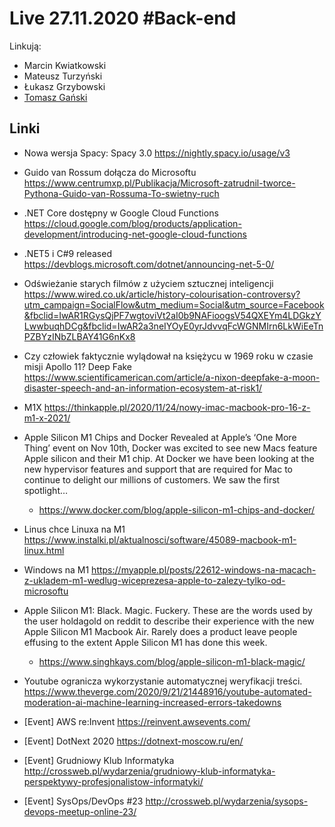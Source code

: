 # Live 27.11.2020 #Back-end

Linkują:

- Marcin Kwiatkowski
- Mateusz Turzyński
- Łukasz Grzybowski
- [Tomasz Gański](https://www.linkedin.com/in/tomaszganski)

## Linki

- Nowa wersja Spacy: Spacy 3.0
  https://nightly.spacy.io/usage/v3

- Guido van Rossum dołącza do Microsoftu
  https://www.centrumxp.pl/Publikacja/Microsoft-zatrudnil-tworce-Pythona-Guido-van-Rossuma-To-swietny-ruch

- .NET Core dostępny w Google Cloud Functions
  https://cloud.google.com/blog/products/application-development/introducing-net-google-cloud-functions

- .NET5 i C#9 released
  https://devblogs.microsoft.com/dotnet/announcing-net-5-0/

- Odświeżanie starych filmów z użyciem sztucznej inteligencji
  https://www.wired.co.uk/article/history-colourisation-controversy?utm_campaign=SocialFlow&utm_medium=Social&utm_source=Facebook&fbclid=IwAR1RGysQjPF7wgtoviVt2aI0b9NAFioogsV54QXEYm4LDGkzYLwwbuqhDCg&fbclid=IwAR2a3neIYOyE0yrJdvvqFcWGNMIrn6LkWiEeTnPZBYzINbZLBAY41G6nKx8

- Czy człowiek faktycznie wylądował na księżycu w 1969 roku w czasie misji Apollo 11? Deep Fake
  https://www.scientificamerican.com/article/a-nixon-deepfake-a-moon-disaster-speech-and-an-information-ecosystem-at-risk1/

- M1X
  https://thinkapple.pl/2020/11/24/nowy-imac-macbook-pro-16-z-m1-x-2021/

- Apple Silicon M1 Chips and Docker
  Revealed at Apple’s ‘One More Thing’ event on Nov 10th, Docker was excited to see new Macs feature Apple silicon and their M1 chip. At Docker we have been looking at the new hypervisor features and support that are required for Mac to continue to delight our millions of customers. We saw the first spotlight…

  - https://www.docker.com/blog/apple-silicon-m1-chips-and-docker/

- Linus chce Linuxa na M1
  https://www.instalki.pl/aktualnosci/software/45089-macbook-m1-linux.html

- Windows na M1
  https://myapple.pl/posts/22612-windows-na-macach-z-ukladem-m1-wedlug-wiceprezesa-apple-to-zalezy-tylko-od-microsoftu

- Apple Silicon M1: Black. Magic. Fuckery.
  These are the words used by the user holdagold on reddit to describe their experience with the new Apple Silicon M1 Macbook Air. Rarely does a product leave people effusing to the extent Apple Silicon M1 has done this week.

  - https://www.singhkays.com/blog/apple-silicon-m1-black-magic/

- Youtube ogranicza wykorzystanie automatycznej weryfikacji treści.
  https://www.theverge.com/2020/9/21/21448916/youtube-automated-moderation-ai-machine-learning-increased-errors-takedowns

- [Event] AWS re:Invent
  https://reinvent.awsevents.com/

- [Event] DotNext 2020
  https://dotnext-moscow.ru/en/

- [Event] Grudniowy Klub Informatyka
  http://crossweb.pl/wydarzenia/grudniowy-klub-informatyka-perspektywy-profesjonalistow-informatyki/

- [Event] SysOps/DevOps #23
  http://crossweb.pl/wydarzenia/sysops-devops-meetup-online-23/
